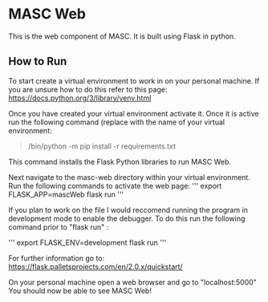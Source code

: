 # MASC Web

This is the web component of MASC. It is built using Flask in python.

## How to Run

To start create a virtual environment to work in on your personal machine. If
you are unsure how to do this refer to this page: https://docs.python.org/3/library/venv.html

Once you have created your virtual environment activate it. Once it is active
run the following command (replace <venv name> with the name of your virtual environment:
 
><venv name>/bin/python -m pip install -r requirements.txt
 
This command installs the Flask Python libraries to run MASC Web.

Next navigate to the masc-web directory within your virtual environment. Run the following commands to activate the web page:
'''
export FLASK_APP=mascWeb
flask run
'''
  
If you plan to work on the file I would reccomend running the program in development
mode to enable the debugger. To do this run the following command prior to "flask run" :

'''
export FLASK_ENV=development
flask run
'''

For further information go to: https://flask.palletsprojects.com/en/2.0.x/quickstart/

On your personal machine open a web browser and go to "localhost:5000"
You should now be able to see MASC Web!
